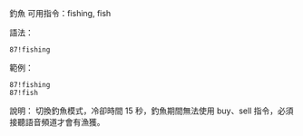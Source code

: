 釣魚
可用指令：fishing, fish

語法：
```
87!fishing
```

範例：
```
87!fishing
87!fish
```
說明：
切換釣魚模式，冷卻時間 15 秒，釣魚期間無法使用 buy、sell 指令，必須接聽語音頻道才會有漁獲。
